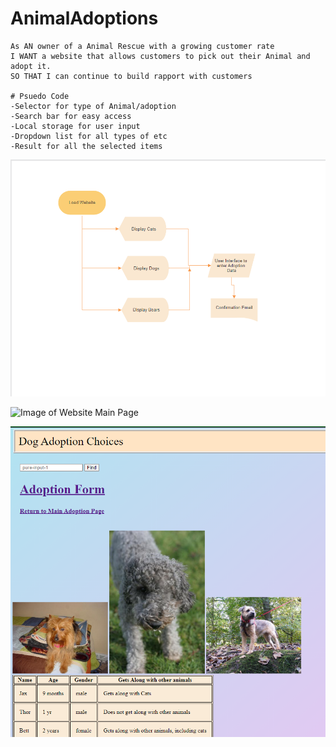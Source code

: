 # AnimalAdoptions
```
As AN owner of a Animal Rescue with a growing customer rate
I WANT a website that allows customers to pick out their Animal and adopt it.
SO THAT I can continue to build rapport with customers

# Psuedo Code
-Selector for type of Animal/adoption
-Search bar for easy access
-Local storage for user input
-Dropdown list for all types of etc
-Result for all the selected items
```
![Image of flowchart of Website](./assets/images/flowchart.png)

![Image of Website Main Page](.assets/images/mainpage.jpg)

![Image of website Dog Page](./assets/images/dogpage.png)


